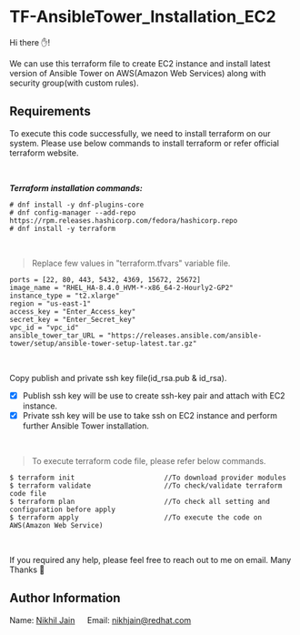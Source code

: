 # TF-AnsibleTower_Installation_EC2
Hi there ✋!

We can use this terraform file to create EC2 instance and install latest version of Ansible Tower on AWS(Amazon Web Services) along with security group(with custom rules).


Requirements
------------

To execute this code successfully, we need to install terraform on our system. Please use below commands to install terraform or refer official terraform website.

&nbsp;

**_Terraform installation commands:_**
```
# dnf install -y dnf-plugins-core
# dnf config-manager --add-repo https://rpm.releases.hashicorp.com/fedora/hashicorp.repo
# dnf install -y terraform
```

&nbsp;
>Replace few values in "terraform.tfvars" variable file.
```
ports = [22, 80, 443, 5432, 4369, 15672, 25672]
image_name = "RHEL_HA-8.4.0_HVM-*-x86_64-2-Hourly2-GP2"
instance_type = "t2.xlarge"
region = "us-east-1"
access_key = "Enter_Access_key"
secret_key = "Enter_Secret_key"
vpc_id = "vpc_id"
ansible_tower_tar_URL = "https://releases.ansible.com/ansible-tower/setup/ansible-tower-setup-latest.tar.gz"
```

&nbsp;&nbsp;

Copy publish and private ssh key file(id_rsa.pub & id_rsa).
* [x] Publish ssh key will be use to create ssh-key pair and attach with EC2 instance.
* [x] Private ssh key will be use to take ssh on EC2 instance and perform further Ansible Tower installation.

&nbsp;
>To execute terraform code file, please refer below commands.

 ```
$ terraform init                      //To download provider modules
$ terraform validate                  //To check/validate terraform code file
$ terraform plan                      //To check all setting and configuration before apply
$ terraform apply                     //To execute the code on AWS(Amazon Web Service)
```


&nbsp;&nbsp;

If you required any help, please feel free to reach out to me on email. Many Thanks 🙂



Author Information
------------------

Name: [Nikhil Jain](https://www.linkedin.com/in/mrnikhiljain)
&emsp;
Email: nikhjain@redhat.com
